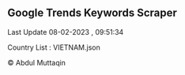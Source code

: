 

## Google Trends Keywords Scraper 
 
Last Update 08-02-2023 , 09:51:34

Country List :
VIETNAM.json



© Abdul Muttaqin 
